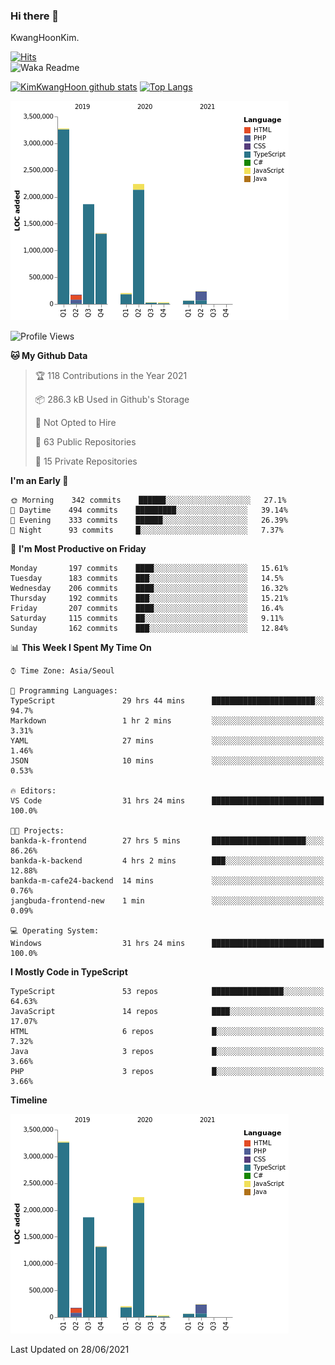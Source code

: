 ### Hi there 👋

KwangHoonKim.

[![Hits](https://hits.seeyoufarm.com/api/count/incr/badge.svg?url=https%3A%2F%2Fgithub.com%2Frhkdgns95)](https://hits.seeyoufarm.com)  
![Waka Readme](https://github.com/rhkdgns95/rhkdgns95/workflows/Waka%20Readme/badge.svg)

[![KimKwangHoon github stats](https://github-readme-stats.vercel.app/api?username=rhkdgns95&show_icons=true)](https://github.com/rhkdgns95/github-readme-stats)   [![Top Langs](https://github-readme-stats.vercel.app/api/top-langs/?username=rhkdgns95&layout=compact)](https://github.com/rhkdgns95/github-readme-stats)   


![Chart not found](https://raw.githubusercontent.com/rhkdgns95/rhkdgns95/master/charts/bar_graph.png) 



<!--START_SECTION:waka-->
![Profile Views](http://img.shields.io/badge/Profile%20Views-2-blue)

**🐱 My Github Data** 

> 🏆 118 Contributions in the Year 2021
 > 
> 📦 286.3 kB Used in Github's Storage 
 > 
> 🚫 Not Opted to Hire
 > 
> 📜 63 Public Repositories 
 > 
> 🔑 15 Private Repositories  
 > 
**I'm an Early 🐤** 

```text
🌞 Morning    342 commits    ██████░░░░░░░░░░░░░░░░░░░   27.1% 
🌆 Daytime    494 commits    █████████░░░░░░░░░░░░░░░░   39.14% 
🌃 Evening    333 commits    ██████░░░░░░░░░░░░░░░░░░░   26.39% 
🌙 Night      93 commits     █░░░░░░░░░░░░░░░░░░░░░░░░   7.37%

```
📅 **I'm Most Productive on Friday** 

```text
Monday       197 commits    ████░░░░░░░░░░░░░░░░░░░░░   15.61% 
Tuesday      183 commits    ███░░░░░░░░░░░░░░░░░░░░░░   14.5% 
Wednesday    206 commits    ████░░░░░░░░░░░░░░░░░░░░░   16.32% 
Thursday     192 commits    ███░░░░░░░░░░░░░░░░░░░░░░   15.21% 
Friday       207 commits    ████░░░░░░░░░░░░░░░░░░░░░   16.4% 
Saturday     115 commits    ██░░░░░░░░░░░░░░░░░░░░░░░   9.11% 
Sunday       162 commits    ███░░░░░░░░░░░░░░░░░░░░░░   12.84%

```


📊 **This Week I Spent My Time On** 

```text
⌚︎ Time Zone: Asia/Seoul

💬 Programming Languages: 
TypeScript               29 hrs 44 mins      ███████████████████████░░   94.7% 
Markdown                 1 hr 2 mins         ░░░░░░░░░░░░░░░░░░░░░░░░░   3.31% 
YAML                     27 mins             ░░░░░░░░░░░░░░░░░░░░░░░░░   1.46% 
JSON                     10 mins             ░░░░░░░░░░░░░░░░░░░░░░░░░   0.53%

🔥 Editors: 
VS Code                  31 hrs 24 mins      █████████████████████████   100.0%

🐱‍💻 Projects: 
bankda-k-frontend        27 hrs 5 mins       █████████████████████░░░░   86.26% 
bankda-k-backend         4 hrs 2 mins        ███░░░░░░░░░░░░░░░░░░░░░░   12.88% 
bankda-m-cafe24-backend  14 mins             ░░░░░░░░░░░░░░░░░░░░░░░░░   0.76% 
jangbuda-frontend-new    1 min               ░░░░░░░░░░░░░░░░░░░░░░░░░   0.09%

💻 Operating System: 
Windows                  31 hrs 24 mins      █████████████████████████   100.0%

```

**I Mostly Code in TypeScript** 

```text
TypeScript               53 repos            ████████████████░░░░░░░░░   64.63% 
JavaScript               14 repos            ████░░░░░░░░░░░░░░░░░░░░░   17.07% 
HTML                     6 repos             █░░░░░░░░░░░░░░░░░░░░░░░░   7.32% 
Java                     3 repos             █░░░░░░░░░░░░░░░░░░░░░░░░   3.66% 
PHP                      3 repos             █░░░░░░░░░░░░░░░░░░░░░░░░   3.66%

```


**Timeline**

![Chart not found](https://raw.githubusercontent.com/rhkdgns95/rhkdgns95/master/charts/bar_graph.png) 


 Last Updated on 28/06/2021
<!--END_SECTION:waka-->
